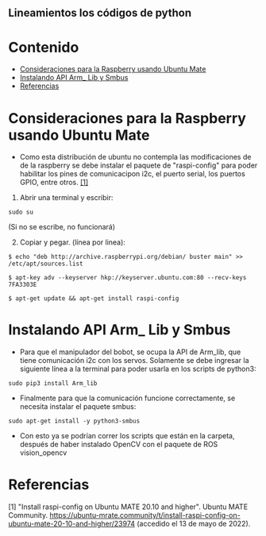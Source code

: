 ## Lineamientos los códigos de python

# Contenido 

- [Consideraciones para la Raspberry usando Ubuntu Mate](#consideraciones-para-la-raspberry-usando-ubuntu-mate)
- [Instalando API Arm_ Lib y Smbus](#instalando-api-arm_-lib-y-smbus)
- [Referencias](#referencias)
# Consideraciones para la Raspberry usando Ubuntu Mate

- Como esta distribución de ubuntu no contempla las modificaciones de de la raspberry se debe instalar el paquete de "raspi-config" para poder habilitar los pines de comunicacipon i2c, el puerto serial, los puertos GPIO, entre otros. [[1]](#1)

1) Abrir una terminal y escribir: 

```
sudo su
```
(Si no se escribe, no funcionará)

2) Copiar y pegar. (línea por linea): 
```
$ echo "deb http://archive.raspberrypi.org/debian/ buster main" >> /etc/apt/sources.list

$ apt-key adv --keyserver hkp://keyserver.ubuntu.com:80 --recv-keys 7FA3303E

$ apt-get update && apt-get install raspi-config
```

# Instalando API Arm_ Lib y Smbus
- Para que el manipulador del bobot, se ocupa la API de Arm_lib, que tiene comunicación i2c con los servos. Solamente se debe ingresar la siguiente línea a la terminal para poder usarla en los scripts de python3: 
```
sudo pip3 install Arm_lib
```

- Finalmente para que la comunicación funcione correctamente, se necesita instalar el paquete smbus: 

```
sudo apt-get install -y python3-smbus
```

- Con esto ya se podrían correr los scripts que están en la carpeta, después de haber instalado OpenCV con el paquete de ROS vision_opencv

# Referencias 
<a id="1">[1]</a> "Install raspi-config on Ubuntu MATE 20.10 and higher". Ubuntu MATE Community. https://ubuntu-mrate.community/t/install-raspi-config-on-ubuntu-mate-20-10-and-higher/23974 (accedido el 13 de mayo de 2022).
